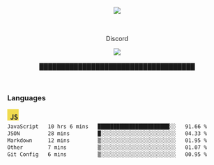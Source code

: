 <p align="center">
  <img src="https://lewd.pics/p/Nlws.png">
</p>
‎<p align="center">Discord</p>

<p align="center">
  <img src="https://discord.c99.nl/widget/theme-2/287977955240706060.png">
</p>

<p align="center">████████████████████████████████████</p></br>

### Languages

<img align="left" alt="JavaScript" width="26px" src="https://raw.githubusercontent.com/github/explore/80688e429a7d4ef2fca1e82350fe8e3517d3494d/topics/javascript/javascript.png" /></br>

<!--START_SECTION:waka-->
```text
JavaScript   10 hrs 6 mins   ███████████████████████░░   91.66 % 
JSON         28 mins         █░░░░░░░░░░░░░░░░░░░░░░░░   04.33 % 
Markdown     12 mins         ▒░░░░░░░░░░░░░░░░░░░░░░░░   01.95 % 
Other        7 mins          ▒░░░░░░░░░░░░░░░░░░░░░░░░   01.07 % 
Git Config   6 mins          ▒░░░░░░░░░░░░░░░░░░░░░░░░   00.95 % 
```
<!--END_SECTION:waka-->
